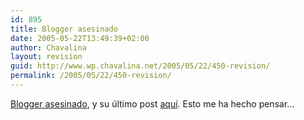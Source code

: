 ```yaml
---
id: 895
title: Blogger asesinado
date: 2005-05-22T13:49:39+02:00
author: Chavalina
layout: revision
guid: http://www.wp.chavalina.net/2005/05/22/450-revision/
permalink: /2005/05/22/450-revision/
---
```

<a href="http://barrapunto.com/article.pl?sid=05/05/21/1240252" target="_blank">Blogger asesinado</a>, y su último post <a href="http://www.xanga.com/item.aspx?user=ToTo247&tab=weblogs&uid=261268578#comment" target="_blank">aquí</a>. Esto me ha hecho pensar…